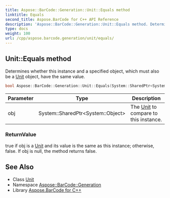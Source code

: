 ```yaml
---
title: Aspose::BarCode::Generation::Unit::Equals method
linktitle: Equals
second_title: Aspose.BarCode for C++ API Reference
description: 'Aspose::BarCode::Generation::Unit::Equals method. Determines whether this instance and a specified object, which must also be a Unit object, have the same value in C++.'
type: docs
weight: 100
url: /cpp/aspose.barcode.generation/unit/equals/
---
```

## Unit::Equals method


Determines whether this instance and a specified object, which must also be a [Unit](../) object, have the same value.

```cpp
bool Aspose::BarCode::Generation::Unit::Equals(System::SharedPtr<System::Object> obj) override
```


| Parameter | Type | Description |
| --- | --- | --- |
| obj | System::SharedPtr\<System::Object\> | The [Unit](../) to compare to this instance. |

### ReturnValue

true if obj is a [Unit](../) and its value is the same as this instance; otherwise, false. If obj is null, the method returns false.

## See Also

* Class [Unit](../)
* Namespace [Aspose::BarCode::Generation](../../)
* Library [Aspose.BarCode for C++](../../../)
